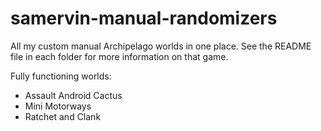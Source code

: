 # samervin-manual-randomizers

All my custom manual Archipelago worlds in one place. See the README file in each folder for more information on that game.

Fully functioning worlds:
- Assault Android Cactus
- Mini Motorways
- Ratchet and Clank
